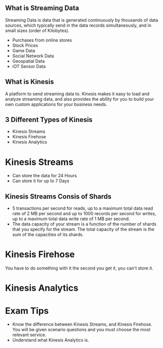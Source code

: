 ## What is Streaming Data
Streaming Data is data that is generated continuously by thousands of data sources, which typically send in the data records simultaneously, and in small sizes (order of Kilobytes).
* Purchases from online stores
* Stock Prices
* Game Data
* Social Network Data
* Geospatial Data
* iOT Sensor Data

## What is Kinesis
A platform to send streaming data to. Kinesis makes it easy to load and analyze streaming data, and also provides the ability for you to build your own custom applications for your business needs.

## 3 Different Types of Kinesis
* Kinesis Streams
* Kinesis Firehose
* Kinesis Analytics

# Kinesis Streams
* Can store the data for 24 Hours
* Can store it for up to 7 Days
## Kinesis Streams Consis of Shards
* 5 transactions per second for reads, up to a maximum total data read rate of 2 MB per second and up to 1000 records per second for writes, up to a maximum total data write rate of 1 MB per second.
* The data capacity of your stream is a function of the number of shards that you specify for the stream. The total capacity of the stream is the sum of the capacities of its shards.

# Kinesis Firehose
You have to do something with it the second you get it, you can't store it.

# Kinesis Analytics

# Exam Tips
* Know the difference between Kinesis Streams, and Kinesis Firehose. You will be given scenario questions and you must choose the most relevant service.
* Understand what Kinesis Analytics is.